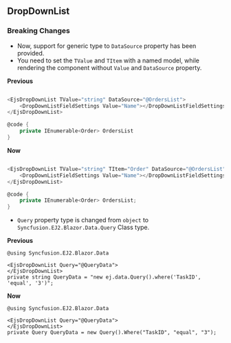 ## DropDownList

### Breaking Changes

- Now, support for generic type to `DataSource` property has been provided.
- You need to set the `TValue` and `TItem` with a named model, while rendering the component without `Value` and `DataSource` property.

**Previous**

```csharp

<EjsDropDownList TValue="string" DataSource="@OrdersList">
    <DropDownListFieldSettings Value="Name"></DropDownListFieldSettings>
</EjsDropDownList>

@code {
    private IEnumerable<Order> OrdersList
}
```

**Now**

```csharp

<EjsDropDownList TValue="string" TItem="Order" DataSource="@OrdersList">
    <DropDownListFieldSettings Value="Name"></DropDownListFieldSettings>
</EjsDropDownList>

@code {
    private IEnumerable<Order> OrdersList;
}

```

- `Query` property type is changed from `object` to `Syncfusion.EJ2.Blazor.Data.Query` Class type.

**Previous**

```cshtml
@using Syncfusion.EJ2.Blazor.Data

<EjsDropDownList Query="@QueryData">
</EjsDropDownList>
private string QueryData = "new ej.data.Query().where('TaskID', 'equal', '3')";

```

**Now**

```cshtml
@using Syncfusion.EJ2.Blazor.Data

<EjsDropDownList Query="@QueryData">
</EjsDropDownList>
private Query QueryData = new Query().Where("TaskID", "equal", "3");

```